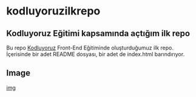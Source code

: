 # kodluyoruzilkrepo
## Kodluyoruz Eğitimi kapsamında açtığım ilk repo
Bu repo [Kodluyoruz](https://kodluyoruz.org/) Front-End Eğitiminde oluşturduğumuz ilk repo. İçerisinde bir adet README dosyası, bir adet de index.html barındırıyor.

## Image
[img](https://avatars.githubusercontent.com/u/55656868?s=200&v=4)
 
 
